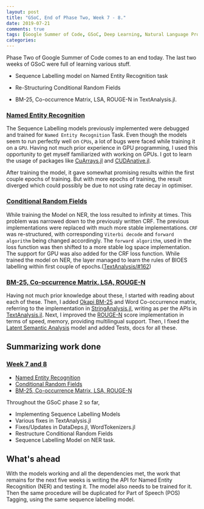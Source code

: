 ```yaml
---
layout: post
title: "GSoC, End of Phase Two, Week 7 - 8."
date: 2019-07-21
comments: true
tags: [Google Summer of Code, GSoC, Deep Learning, Natural Language Processing, Machine Learning, Conditional Random Fields, CRF]
categories:
---
```

Phase Two of Google Summer of Code comes to an end today.
The last two weeks of GSoC were full of learning various stuff.

* Sequence Labelling model on Named Entity Recognition task

* Re-Structuring Conditional Random Fields

* BM-25, Co-occurrence Matrix, LSA, ROUGE-N in TextAnalysis.jl.

### <u> Named Entity Recognition </u>

The Sequence Labelling models previously implemented were debugged
and trained for `Named Entity Recognition` Task.
Even though the models seem to run perfectly well on `CPUs`,
a lot of bugs were faced while training it on a `GPU`.
Having not much prior experience in GPU programming,
I used this opportunity to get myself familiarized with working on GPUs.
I got to learn the usage of packages like
[CuArrays.jl](https://github.com/JuliaGPU/CuArrays.jl) and
[CUDAnative.jl](https://github.com/JuliaGPU/CUDAnative.jl).

After training the model, it gave somewhat promising results within the first couple epochs of training. But with more epochs of training, the result diverged which could possibly be due to not using rate decay in optimiser.

### <u> Conditional Random Fields </u>

While training the Model on NER, the loss resulted to infinity at times.
This problem was narrowed down to the previously written CRF.
The previous implementations were replaced with much more stable implementations.
`CRF` was re-structured, with corresponding `Viterbi decode` and `forward algorithm` being changed accordingly.
The `forward algorithm`, used in the loss function
was then shifted to a more stable log space implementation.
The support for GPU was also added for the CRF loss function.
While trained the model on NER,
the layer managed to learn the rules of BIOES labelling within first couple of epochs.([TextAnalysis/#162](https://github.com/JuliaText/TextAnalysis.jl/pull/162))

### <u> BM-25, Co-occurrence Matrix, LSA, ROUGE-N </u>

Having not much prior knowledge about these, I started with reading about each of these.
Then, I added [Okapi BM-25](https://en.wikipedia.org/wiki/Okapi_BM25) and Word Co-occurrence matrix,
referring to the implementation in [StringAnalysis.jl](https://github.com/zgornel/StringAnalysis.jl),
writing as per the APIs in [TextAnalysis.jl](https://github.com/JuliaText/TextAnalysis.jl).
Next, I improved the [ROUGE-N](https://en.wikipedia.org/wiki/ROUGE_(metric)) score
implementation in terms of speed, memory, providing multilingual support.
Then, I fixed the [Latent Semantic Analysis](https://en.wikipedia.org/wiki/Latent_semantic_analysis) model and added Tests, docs for all these.

## Summarizing work done

### <u> Week 7 and 8 </u>

* [Named Entity Recognition](https://github.com/Ayushk4/NER.jl)
* [Conditional Random Fields](https://github.com/JuliaText/TextAnalysis.jl/pull/163)
* [BM-25, Co-occurrence Matrix, LSA, ROUGE-N](https://github.com/JuliaText/TextAnalysis.jl/pull/165)

Throughout the GSoC phase 2 so far,

* Implementing Sequence Labelling Models
* Various fixes in TextAnalysis.jl
* Fixes/Updates in DataDeps.jl, WordTokenizers.jl
* Restructure Conditional Random Fields
* Sequence Labelling Model on NER task.

## What's ahead

With the models working and all the dependencies met,
the work that remains for the next five weeks is writing the API for Named Entity Recognition (NER) and testing it. The model also needs to be trained for it.
Then the same procedure will be duplicated for Part of Speech (POS) Tagging,
using the same sequence labelling model.

